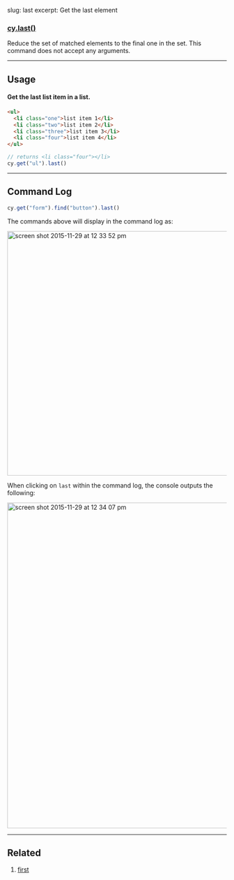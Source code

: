 slug: last
excerpt: Get the last element

### [cy.last()](#usage)

Reduce the set of matched elements to the final one in the set. This command does not accept any arguments.

***

## Usage

#### Get the last list item in a list.

```html
<ul>
  <li class="one">list item 1</li>
  <li class="two">list item 2</li>
  <li class="three">list item 3</li>
  <li class="four">list item 4</li>
</ul>
```

```javascript
// returns <li class="four"></li>
cy.get("ul").last()
```

***

## Command Log

```javascript
cy.get("form").find("button").last()
```

The commands above will display in the command log as:

<img width="560" alt="screen shot 2015-11-29 at 12 33 52 pm" src="https://cloud.githubusercontent.com/assets/1271364/11458797/8e9abdf6-9695-11e5-8594-7044751d5199.png">

When clicking on `last` within the command log, the console outputs the following:

<img width="746" alt="screen shot 2015-11-29 at 12 34 07 pm" src="https://cloud.githubusercontent.com/assets/1271364/11458799/91a115cc-9695-11e5-8569-93fbaa2704d4.png">

***

## Related
1. [first](http://on.cypress.io/api/first)